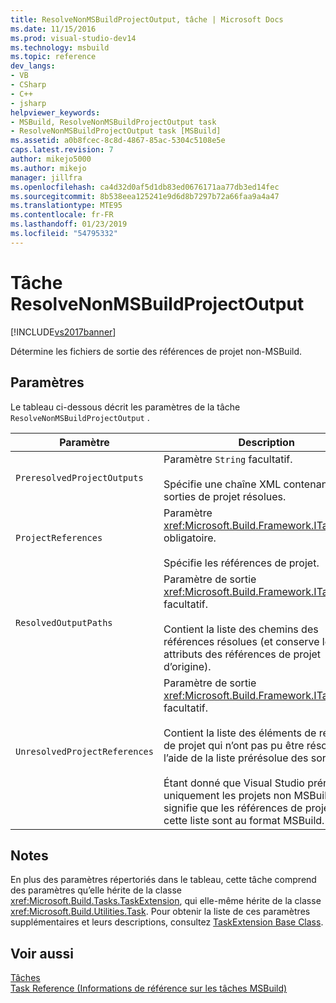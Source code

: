 ```yaml
---
title: ResolveNonMSBuildProjectOutput, tâche | Microsoft Docs
ms.date: 11/15/2016
ms.prod: visual-studio-dev14
ms.technology: msbuild
ms.topic: reference
dev_langs:
- VB
- CSharp
- C++
- jsharp
helpviewer_keywords:
- MSBuild, ResolveNonMSBuildProjectOutput task
- ResolveNonMSBuildProjectOutput task [MSBuild]
ms.assetid: a0b8fcec-8c8d-4867-85ac-5304c5108e5e
caps.latest.revision: 7
author: mikejo5000
ms.author: mikejo
manager: jillfra
ms.openlocfilehash: ca4d32d0af5d1db83ed0676171aa77db3ed14fec
ms.sourcegitcommit: 8b538eea125241e9d6d8b7297b72a66faa9a4a47
ms.translationtype: MTE95
ms.contentlocale: fr-FR
ms.lasthandoff: 01/23/2019
ms.locfileid: "54795332"
---
```

# <a name="resolvenonmsbuildprojectoutput-task"></a>Tâche ResolveNonMSBuildProjectOutput
[!INCLUDE[vs2017banner](../includes/vs2017banner.md)]

  
Détermine les fichiers de sortie des références de projet non-MSBuild.  
  
## <a name="parameters"></a>Paramètres  
 Le tableau ci-dessous décrit les paramètres de la tâche `ResolveNonMSBuildProjectOutput` .  
  
|Paramètre|Description|  
|---------------|-----------------|  
|`PreresolvedProjectOutputs`|Paramètre `String` facultatif.<br /><br /> Spécifie une chaîne XML contenant les sorties de projet résolues.|  
|`ProjectReferences`|Paramètre <xref:Microsoft.Build.Framework.ITaskItem>`[]` obligatoire.<br /><br /> Spécifie les références de projet.|  
|`ResolvedOutputPaths`|Paramètre de sortie <xref:Microsoft.Build.Framework.ITaskItem>`[]` facultatif.<br /><br /> Contient la liste des chemins des références résolues (et conserve les attributs des références de projet d’origine).|  
|`UnresolvedProjectReferences`|Paramètre de sortie <xref:Microsoft.Build.Framework.ITaskItem>`[]` facultatif.<br /><br /> Contient la liste des éléments de référence de projet qui n’ont pas pu être résolus à l’aide de la liste prérésolue des sorties.<br /><br /> Étant donné que Visual Studio prérésout uniquement les projets non MSBuild, cela signifie que les références de projet de cette liste sont au format MSBuild.|  
  
## <a name="remarks"></a>Notes  
 En plus des paramètres répertoriés dans le tableau, cette tâche comprend des paramètres qu’elle hérite de la classe <xref:Microsoft.Build.Tasks.TaskExtension>, qui elle-même hérite de la classe <xref:Microsoft.Build.Utilities.Task>. Pour obtenir la liste de ces paramètres supplémentaires et leurs descriptions, consultez [TaskExtension Base Class](../msbuild/taskextension-base-class.md).  
  
## <a name="see-also"></a>Voir aussi  
 [Tâches](../msbuild/msbuild-tasks.md)   
 [Task Reference (Informations de référence sur les tâches MSBuild)](../msbuild/msbuild-task-reference.md)
